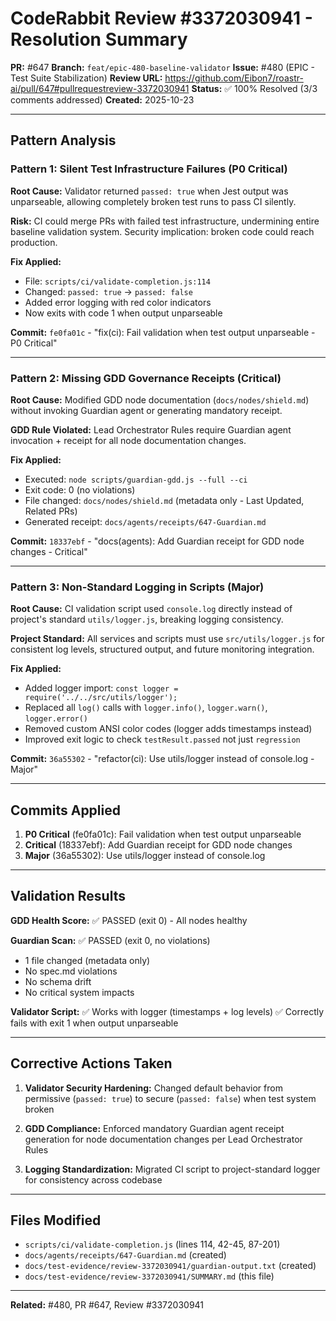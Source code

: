# CodeRabbit Review #3372030941 - Resolution Summary

**PR:** #647
**Branch:** `feat/epic-480-baseline-validator`
**Issue:** #480 (EPIC - Test Suite Stabilization)
**Review URL:** https://github.com/Eibon7/roastr-ai/pull/647#pullrequestreview-3372030941
**Status:** ✅ 100% Resolved (3/3 comments addressed)
**Created:** 2025-10-23

---

## Pattern Analysis

### Pattern 1: Silent Test Infrastructure Failures (P0 Critical)

**Root Cause:**
Validator returned `passed: true` when Jest output was unparseable, allowing completely broken test runs to pass CI silently.

**Risk:**
CI could merge PRs with failed test infrastructure, undermining entire baseline validation system. Security implication: broken code could reach production.

**Fix Applied:**
- File: `scripts/ci/validate-completion.js:114`
- Changed: `passed: true` → `passed: false`
- Added error logging with red color indicators
- Now exits with code 1 when output unparseable

**Commit:** `fe0fa01c` - "fix(ci): Fail validation when test output unparseable - P0 Critical"

---

### Pattern 2: Missing GDD Governance Receipts (Critical)

**Root Cause:**
Modified GDD node documentation (`docs/nodes/shield.md`) without invoking Guardian agent or generating mandatory receipt.

**GDD Rule Violated:**
Lead Orchestrator Rules require Guardian agent invocation + receipt for all node documentation changes.

**Fix Applied:**
- Executed: `node scripts/guardian-gdd.js --full --ci`
- Exit code: 0 (no violations)
- File changed: `docs/nodes/shield.md` (metadata only - Last Updated, Related PRs)
- Generated receipt: `docs/agents/receipts/647-Guardian.md`

**Commit:** `18337ebf` - "docs(agents): Add Guardian receipt for GDD node changes - Critical"

---

### Pattern 3: Non-Standard Logging in Scripts (Major)

**Root Cause:**
CI validation script used `console.log` directly instead of project's standard `utils/logger.js`, breaking logging consistency.

**Project Standard:**
All services and scripts must use `src/utils/logger.js` for consistent log levels, structured output, and future monitoring integration.

**Fix Applied:**
- Added logger import: `const logger = require('../../src/utils/logger');`
- Replaced all `log()` calls with `logger.info()`, `logger.warn()`, `logger.error()`
- Removed custom ANSI color codes (logger adds timestamps instead)
- Improved exit logic to check `testResult.passed` not just `regression`

**Commit:** `36a55302` - "refactor(ci): Use utils/logger instead of console.log - Major"

---

## Commits Applied

1. **P0 Critical** (fe0fa01c): Fail validation when test output unparseable
2. **Critical** (18337ebf): Add Guardian receipt for GDD node changes
3. **Major** (36a55302): Use utils/logger instead of console.log

---

## Validation Results

**GDD Health Score:**
✅ PASSED (exit 0) - All nodes healthy

**Guardian Scan:**
✅ PASSED (exit 0, no violations)
- 1 file changed (metadata only)
- No spec.md violations
- No schema drift
- No critical system impacts

**Validator Script:**
✅ Works with logger (timestamps + log levels)
✅ Correctly fails with exit 1 when output unparseable

---

## Corrective Actions Taken

1. **Validator Security Hardening:** Changed default behavior from permissive (`passed: true`) to secure (`passed: false`) when test system broken

2. **GDD Compliance:** Enforced mandatory Guardian agent receipt generation for node documentation changes per Lead Orchestrator Rules

3. **Logging Standardization:** Migrated CI script to project-standard logger for consistency across codebase

---

## Files Modified

- `scripts/ci/validate-completion.js` (lines 114, 42-45, 87-201)
- `docs/agents/receipts/647-Guardian.md` (created)
- `docs/test-evidence/review-3372030941/guardian-output.txt` (created)
- `docs/test-evidence/review-3372030941/SUMMARY.md` (this file)

---

**Related:** #480, PR #647, Review #3372030941
